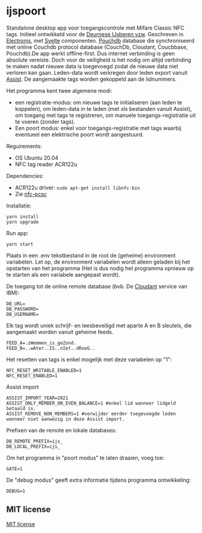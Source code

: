 # ijspoort

Standalone desktop app voor toegangscontrole met Mifare Classic NFC tags. Initieel ontwikkeld voor de [Deurnese IJsberen vzw](https://www.deurnese-ijsberen.be). Geschreven in [Electronjs](https://www.electronjs.org), met [Svelte](https://svelte.dev) componenten. [Pouchdb](https://pouchdb.com) database die synchroniseerd met online Couchdb protocol database (CouchDb, Cloudant, Coucbbase, Pouchdb).De app werkt offline-first. Dus internet verbinding is geen absolute vereiste. Doch voor de veiligheid is het nodig om altijd verbinding te maken nadat nieuwe data is toegevoegd zodat de nieuwe data niet verloren kan gaan. Leden-data wordt verkregen door leden export vanuit [Assist](https://assistonline.eu). De aangemaakte tags worden gekoppeld aan de lidnummers.

Het programma kent twee algemene modi:

* een registratie-modus: om nieuwe tags te initialiseren (aan leden te koppelen), om leden-data in te laden (met xls bestanden vanuit Assist), om toegang met tags te registreren, om manuele toegangs-registratie uit te voeren (zonder tags).
* Een poort modus: enkel voor toegangs-registratie met tags waarbij eventueel een elektrische poort wordt aangestuurd.

Reguirements:
* OS Ubuntu 20.04
* NFC tag reader ACR122u

Dependencies:
* ACR122u driver: `sudo apt-get install libnfc-bin`
* Zie [nfc-pcsc](https://github.com/pokusew/nfc-pcsc)

Installatie:
```
yarn install
yarn upgrade
```
Run app:
```
yarn start
```

Plaats in een .env tekstbestand in de root de (geheime) environment variabelen. Let op, de environment variabelen wordt alleen geladen bij het opstarten van het programma (Het is dus nodig het programma opnieuw op te starten als een variabele aangepast wordt).

De toegang tot de online remote database (bvb. De [Cloudant](https://www.ibm.com/cloud/cloudant) service van IBM):

```
DB_URL=
DB_PASSWORD=
DB_USERNAME=
```
Elk tag wordt uniek schrijf- en leesbeveiligd met aparte A en B sleutels, die aangemaakt worden vanuit geheime feeds.
```
FEED_A=.zWemmen_is_geZond.
FEED_B=..wAter..IS..nIet..dRooG..
```
Het resetten van tags is enkel mogelijk met deze variabelen op "1":
```
NFC_RESET_WRITABLE_ENABLED=1
NFC_RESET_ENABLED=1
```
Assist import
```
ASSIST_IMPORT_YEAR=2021
ASSIST_ONLY_MEMBER_ON_EVEN_BALANCE=1 #enkel lid wanneer lidgeld betaald is.
ASSIST_REMOVE_NON_MEMBERS=1 #verwijder eerder toegevoegde leden wanneer niet aanwezig in deze Assist import.
```
Prefixen van de remote en lokale databases:
```
DB_REMOTE_PREFIX=ijs_
DB_LOCAL_PREFIX=ijs_
```
Om het programma in "poort modus" te laten draaien, voeg toe:
```
GATE=1
```
De "debug modus" geeft extra informatie tijdens programma ontwikkeling:
```
DEBUG=1
```

## MIT license

[MIT license](./LICENSE)
